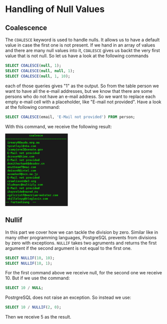 # Handling of Null Values #

## Coalescence ##
The `COALESCE` keyword is used to handle nulls. It allows us to have a default value in case the first one is not present. If we hand in an array of values and there are many null values into it, `COALESCE` gives us backt the very first value that is not null. So let us have a look at the following commands

```sql
SELECT COALESCE(null, 1);
SELECT COALESCE(null, null, 1);
SELECT COALESCE(null, 1, 10);
```

each of those queries gives "1" as the output. So from the table person we want to have all the e-mail addresses, but we know that there are some persons who do not have an e-mail address. So we want to replace each empty e-mail cell with a placeholder, like "E-mail not provided". Have a look at the following command:

```sql
SELECT COALESCE(email, 'E-Mail not provided') FROM person;
```

With this command, we receive the following result:

<img src="images/coalesce.png" alt="one = one" width="200"/>

## Nullif ##
In this part we cover how we can tackle the division by zero. Similar like in many other programming languages, PostgreSQL prevents from divisions by zero with exceptions. `NULLIF` takes two agruments and returns the first argument if the second argument is not equal to the first one.

```sql
SELECT NULLIF(10, 10);
SELECT NULLIF(10, 1);
```

For the first command above we receive null, for the second one we receive 10. But if we use the command:

```sql
SELECT 10 / NULL;
```

PostrgreSQL does not raise an exception. So instead we use:

```sql
SELECT 10 / NULLIF(2, 0);
```

Then we receive 5 as the result. 
